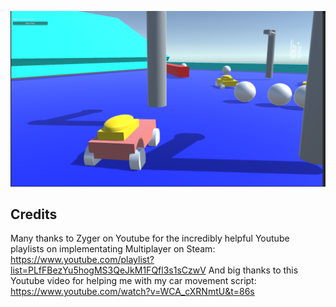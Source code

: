 ![Screenshot of Game](https://github.com/AlexCreamer/UnityExperimentalCarGame-2022/blob/start/Car%20Game%20V%201.png?raw=true)

## Credits
Many thanks to Zyger on Youtube for the incredibly helpful Youtube playlists on implementating Multiplayer on Steam: https://www.youtube.com/playlist?list=PLfFBezYu5hogMS3QeJkM1FQfl3s1sCzwV
And big thanks to this Youtube video for helping me with my car movement script: https://www.youtube.com/watch?v=WCA_cXRNmtU&t=86s